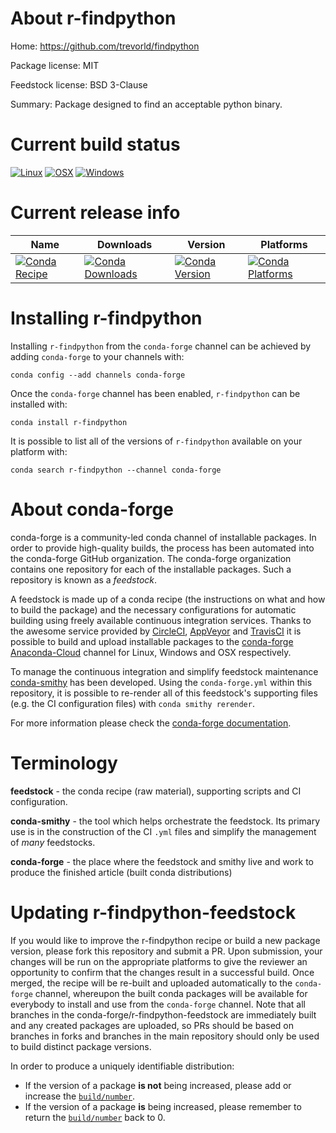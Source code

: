 About r-findpython
==================

Home: https://github.com/trevorld/findpython

Package license: MIT

Feedstock license: BSD 3-Clause

Summary: Package designed to find an acceptable python binary.



Current build status
====================

[![Linux](https://img.shields.io/circleci/project/github/conda-forge/r-findpython-feedstock/master.svg?label=Linux)](https://circleci.com/gh/conda-forge/r-findpython-feedstock)
[![OSX](https://img.shields.io/travis/conda-forge/r-findpython-feedstock/master.svg?label=macOS)](https://travis-ci.org/conda-forge/r-findpython-feedstock)
[![Windows](https://img.shields.io/appveyor/ci/conda-forge/r-findpython-feedstock/master.svg?label=Windows)](https://ci.appveyor.com/project/conda-forge/r-findpython-feedstock/branch/master)

Current release info
====================

| Name | Downloads | Version | Platforms |
| --- | --- | --- | --- |
| [![Conda Recipe](https://img.shields.io/badge/recipe-r--findpython-green.svg)](https://anaconda.org/conda-forge/r-findpython) | [![Conda Downloads](https://img.shields.io/conda/dn/conda-forge/r-findpython.svg)](https://anaconda.org/conda-forge/r-findpython) | [![Conda Version](https://img.shields.io/conda/vn/conda-forge/r-findpython.svg)](https://anaconda.org/conda-forge/r-findpython) | [![Conda Platforms](https://img.shields.io/conda/pn/conda-forge/r-findpython.svg)](https://anaconda.org/conda-forge/r-findpython) |

Installing r-findpython
=======================

Installing `r-findpython` from the `conda-forge` channel can be achieved by adding `conda-forge` to your channels with:

```
conda config --add channels conda-forge
```

Once the `conda-forge` channel has been enabled, `r-findpython` can be installed with:

```
conda install r-findpython
```

It is possible to list all of the versions of `r-findpython` available on your platform with:

```
conda search r-findpython --channel conda-forge
```


About conda-forge
=================

conda-forge is a community-led conda channel of installable packages.
In order to provide high-quality builds, the process has been automated into the
conda-forge GitHub organization. The conda-forge organization contains one repository
for each of the installable packages. Such a repository is known as a *feedstock*.

A feedstock is made up of a conda recipe (the instructions on what and how to build
the package) and the necessary configurations for automatic building using freely
available continuous integration services. Thanks to the awesome service provided by
[CircleCI](https://circleci.com/), [AppVeyor](https://www.appveyor.com/)
and [TravisCI](https://travis-ci.org/) it is possible to build and upload installable
packages to the [conda-forge](https://anaconda.org/conda-forge)
[Anaconda-Cloud](https://anaconda.org/) channel for Linux, Windows and OSX respectively.

To manage the continuous integration and simplify feedstock maintenance
[conda-smithy](https://github.com/conda-forge/conda-smithy) has been developed.
Using the ``conda-forge.yml`` within this repository, it is possible to re-render all of
this feedstock's supporting files (e.g. the CI configuration files) with ``conda smithy rerender``.

For more information please check the [conda-forge documentation](https://conda-forge.org/docs/).

Terminology
===========

**feedstock** - the conda recipe (raw material), supporting scripts and CI configuration.

**conda-smithy** - the tool which helps orchestrate the feedstock.
                   Its primary use is in the construction of the CI ``.yml`` files
                   and simplify the management of *many* feedstocks.

**conda-forge** - the place where the feedstock and smithy live and work to
                  produce the finished article (built conda distributions)


Updating r-findpython-feedstock
===============================

If you would like to improve the r-findpython recipe or build a new
package version, please fork this repository and submit a PR. Upon submission,
your changes will be run on the appropriate platforms to give the reviewer an
opportunity to confirm that the changes result in a successful build. Once
merged, the recipe will be re-built and uploaded automatically to the
`conda-forge` channel, whereupon the built conda packages will be available for
everybody to install and use from the `conda-forge` channel.
Note that all branches in the conda-forge/r-findpython-feedstock are
immediately built and any created packages are uploaded, so PRs should be based
on branches in forks and branches in the main repository should only be used to
build distinct package versions.

In order to produce a uniquely identifiable distribution:
 * If the version of a package **is not** being increased, please add or increase
   the [``build/number``](https://conda.io/docs/user-guide/tasks/build-packages/define-metadata.html#build-number-and-string).
 * If the version of a package **is** being increased, please remember to return
   the [``build/number``](https://conda.io/docs/user-guide/tasks/build-packages/define-metadata.html#build-number-and-string)
   back to 0.
